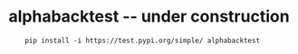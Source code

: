# alphabacktest -- under construction

```
    pip install -i https://test.pypi.org/simple/ alphabacktest
```
